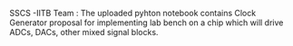 SSCS -IITB Team : 
The uploaded pyhton notebook contains Clock Generator proposal for implementing lab bench on a chip which will drive ADCs, DACs, other mixed signal blocks. 
